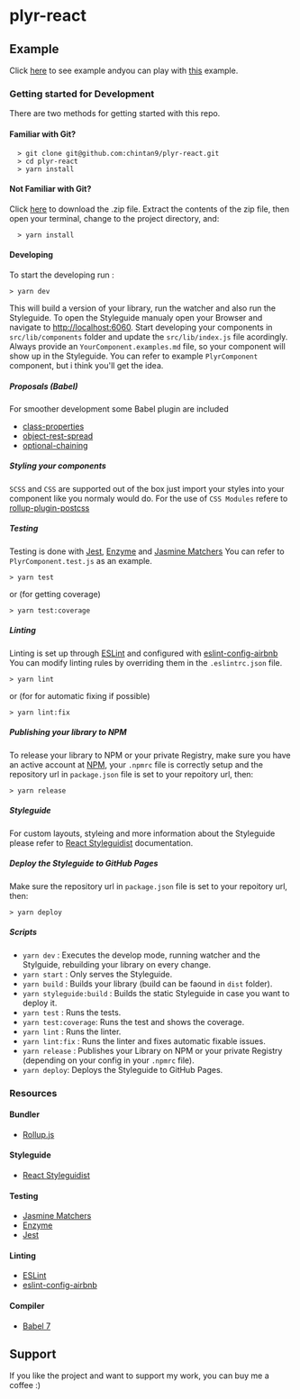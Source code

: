 # plyr-react

## Example
Click [here](https://stackblitz.com/edit/react-uq98gq?ctl=1&embed=1&file=index.js&hideExplorer=1&hideNavigation=1&view=preview) to see example andyou can play with [this](https://stackblitz.com/edit/react-uq98gq) example.


### Getting started for Development

There are two methods for getting started with this repo.

#### Familiar with Git?

```
  > git clone git@github.com:chintan9/plyr-react.git
  > cd plyr-react
  > yarn install
```

#### Not Familiar with Git?
Click [here](https://github.com/chintan9/plyr-react.git/archive/master.zip) to download the .zip file.  Extract the contents of the zip file, then open your terminal, change to the project directory, and:

```
  > yarn install
```


#### Developing

To start the developing run :

```
> yarn dev
```

This will build a version of your library, run the watcher and also run the Styleguide.
To open the Styleguide manualy open your Browser and navigate to [http://localhost:6060](http://localhost:6060).
Start developing your components in `src/lib/components` folder and update the `src/lib/index.js` file acordingly.
Always provide an `YourComponent.examples.md` file, so your component will show up in the Styleguide.
You can refer to example `PlyrComponent` component, but i think you'll get the idea.

##### Proposals (Babel)
For smoother development some Babel plugin are included
- [class-properties](https://github.com/babel/babel/tree/master/packages/babel-plugin-proposal-class-properties)
- [object-rest-spread](https://github.com/babel/babel/tree/master/packages/babel-plugin-proposal-object-rest-spread)
- [optional-chaining](https://github.com/babel/babel/tree/master/packages/babel-plugin-proposal-optional-chaining)

##### Styling your components

`SCSS` and `CSS` are supported out of the box just import your styles into your component like you normaly would do.
For the use of  `CSS Modules` refere to [rollup-plugin-postcss](https://github.com/egoist/rollup-plugin-postcss)

##### Testing

Testing is done with [Jest](https://facebook.github.io/jest/), [Enzyme](http://airbnb.io/enzyme/) and [Jasmine Matchers](https://github.com/JamieMason/Jasmine-Matchers)
You can refer to `PlyrComponent.test.js` as an example.
```
> yarn test
```
or (for getting coverage)
```
> yarn test:coverage
```


##### Linting

Linting is set up through [ESLint](https://eslint.org/) and configured with  [eslint-config-airbnb](https://www.npmjs.com/package/eslint-config-airbnb)
You can modify linting rules by overriding them in the `.eslintrc.json` file.

```
> yarn lint
```
or (for for automatic fixing if possible)
```
> yarn lint:fix
```

##### Publishing your library to NPM

To release your library to NPM or your private Registry, make sure you have an active account at [NPM](https://www.npmjs.com/), your `.npmrc` file is correctly setup and the repository url in `package.json` file is set to your repoitory url, then:

```
> yarn release
```

##### Styleguide

For custom layouts, styleing and more information about the Styleguide please refer to [React Styleguidist](https://react-styleguidist.js.org/) documentation.

##### Deploy the Styleguide to GitHub Pages
Make sure the repository url in `package.json` file is set to your repoitory url, then:

```
> yarn deploy
```

##### Scripts

- `yarn dev` : Executes the develop mode, running watcher and the Stylguide, rebuilding your library on every change.
- `yarn start` : Only serves the Styleguide.
- `yarn build` : Builds your library  (build can be faound in `dist` folder).
- `yarn styleguide:build` : Builds the static Styleguide in case you want to deploy it.
- `yarn test` : Runs the tests.
- `yarn test:coverage`: Runs the test and shows the coverage.
- `yarn lint` : Runs the linter.
- `yarn lint:fix` : Runs the linter and fixes automatic fixable issues.
- `yarn release` : Publishes your Library on NPM or your private Registry (depending on your config in your `.npmrc` file).
- `yarn deploy`: Deploys the Styleguide to GitHub Pages.


### Resources

#### Bundler
- [Rollup.js](https://rollupjs.org/guide/en)

#### Styleguide
- [React Styleguidist](https://react-styleguidist.js.org/)

#### Testing
- [Jasmine Matchers](https://github.com/JamieMason/Jasmine-Matchers)
- [Enzyme](http://airbnb.io/enzyme/)
- [Jest](https://facebook.github.io/jest/)

#### Linting
- [ESLint](https://eslint.org/)
- [eslint-config-airbnb](https://www.npmjs.com/package/eslint-config-airbnb)

#### Compiler
- [Babel 7](https://babeljs.io/)

## Support
If you like the project and want to support my work, you can buy me a coffee :)
